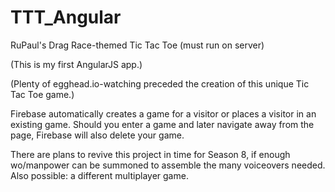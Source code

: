 TTT_Angular
===========

RuPaul's Drag Race-themed Tic Tac Toe (must run on server)



(This is my first AngularJS app.)

(Plenty of egghead.io-watching preceded the creation of this unique Tic Tac Toe game.)


Firebase automatically creates a game for a visitor or places a visitor in an existing game.  Should you enter a game and later navigate away from the page, Firebase will also delete your game.

There are plans to revive this project in time for Season 8, if enough wo/manpower can be summoned to assemble the many voiceovers needed.  Also possible: a different multiplayer game.
